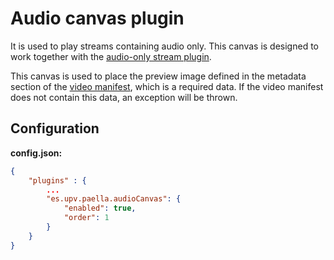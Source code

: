 # Audio canvas plugin

It is used to play streams containing audio only. This canvas is designed to work together with the [audio-only stream plugin](audio-video-plugin.md).

This canvas is used to place the preview image defined in the metadata section of the [video manifest](video_manifest.md), which is a required data. If the video manifest does not contain this data, an exception will be thrown.

## Configuration

**config.json:**

```json
{
    "plugins" : {
        ...
        "es.upv.paella.audioCanvas": {
            "enabled": true,
            "order": 1
        }
    }
}
```
